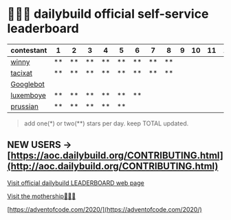 <!-- coders unite!!! -->

# 🎅💾🌟 dailybuild official self-service leaderboard

| contestant             | 1  | 2  | 3  | 4  | 5  | 6  | 7  | 8  | 9  | 10 | 11 | 12 | 13 | 14 | 15 | 16 | 17 | 18 | 19 | 20 | 21 | 22 | 23 | 24 | TOTAL |
| ---------------------- | -- | -- | -- | -- | -- | -- | -- | -- | -- | -- | -- | -- | -- | -- | -- | ---| -- | -- | -- | -- | -- | -- | -- | -- | ----- |
| [winny][winny]         | ** | ** | ** | ** | ** | ** | ** | ** |    |    |    |    |    |    |    |    |    |    |    |    |    |    |    |    |   16  |
| [tacixat][tacixat]     | ** | ** | ** | ** | ** | ** | ** | ** |    |    |    |    |    |    |    |    |    |    |    |    |    |    |    |    |   16  |
| [Googlebot][Googlebot] |    |    |    |    |    |    |    |    |    |    |    |    |    |    |    |    |    |    |    |    |    |    |    |    |       |
| [luxemboye][luxemboye] | ** | ** | ** | ** | ** | ** |    |    |    |    |    |    |    |    |    |    |    |    |    |    |    |    |    |    |   12  |
| [prussian][prussian]   | ** | ** | ** | ** | ** |    |    |    |    |    |    |    |    |    |    |    |    |    |    |    |    |    |    |    |   10  |

> add one(*) or two(**) stars per day. keep TOTAL updated.

## NEW USERS -> [https://aoc.dailybuild.org/CONTRIBUTING.html](http://aoc.dailybuild.org/CONTRIBUTING.html)

[Visit official dailybuild LEADERBOARD web page](https://aoc.dailybuild.org/)

[Visit the mothership👩‍🍼🚢](https://dailybuild.org/)

[https://adventofcode.com/2020/](https://adventofcode.com/2020/)

<!-- Add your solution repo here -->

[winny]: https://github.com/winny-/aoc/tree/master/2020
[tacixat]: https://github.com/TACIXAT/AdventOfCode2020
[Googlebot]: #
[luxemboye]: https://github.com/luxemboye
[prussian]: https://github.com/adedomin/Advent-of-Code-2020
